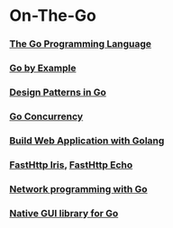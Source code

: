 # On-The-Go

### [The Go Programming Language](http://www.gopl.io/)

### [Go by Example](https://gobyexample.com/)

### [Design Patterns in Go](https://github.com/monochromegane/go_design_pattern)

### [Go Concurrency](https://projects.felixlab.io/diffusion/GCY/)

### [Build Web Application with Golang](https://astaxie.gitbooks.io/build-web-application-with-golang/content/en/index.html)

### [FastHttp Iris](https://github.com/kataras/iris), [FastHttp Echo](https://github.com/labstack/echo)

### [Network programming with Go](https://jan.newmarch.name/go/)

### [Native GUI library for Go](https://github.com/andlabs/ui)
